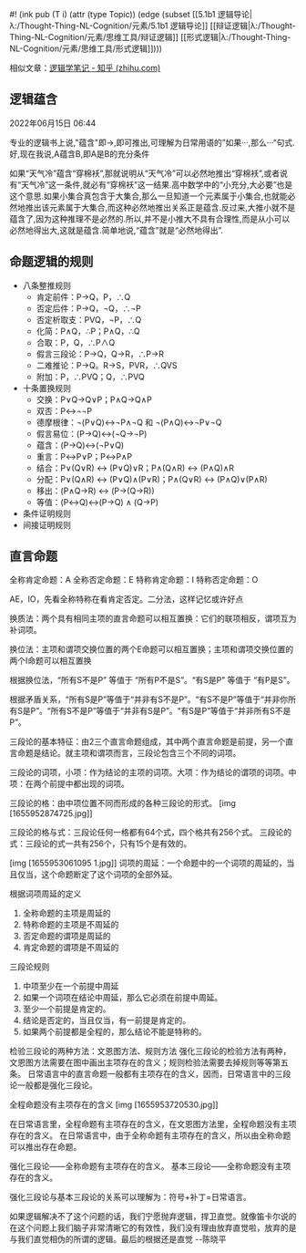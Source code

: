 #! (ink pub (T i) (attr (type Topic)) (edge (subset [[5.1b1 逻辑导论|λ:/Thought-Thing-NL-Cognition/元素/5.1b1 逻辑导论]] [[辩证逻辑|λ:/Thought-Thing-NL-Cognition/元素/思维工具/辩证逻辑]] [[形式逻辑|λ:/Thought-Thing-NL-Cognition/元素/思维工具/形式逻辑]])))

相似文章：[逻辑学笔记 - 知乎 (zhihu.com)](https://zhuanlan.zhihu.com/p/386947588)


## 逻辑蕴含

2022年06月15日 06:44

专业的逻辑书上说,"蕴含"即→,即可推出,可理解为日常用语的”如果···,那么···“句式.好,现在我说,A蕴含B,即A是B的充分条件

如果“天气冷”蕴含“穿棉袄”,那就说明从“天气冷”可以必然地推出“穿棉袄”,或者说有“天气冷”这一条件,就必有“穿棉袄”这一结果.高中数学中的“小充分,大必要”也是这个意思.如果小集合真包含于大集合,那么一旦知道一个元素属于小集合,也就能必然地推出该元素属于大集合,而这种必然地推出关系正是蕴含.反过来,大推小就不是蕴含了,因为这种推理不是必然的.所以,并不是小推大不具有合理性,而是从小可以必然地得出大,这就是蕴含.简单地说,“蕴含”就是“必然地得出”.


## 命题逻辑的规则
- 八条整推规则
	- 肯定前件：P→Q，P，∴Q
	- 否定后件：P→Q，¬Q，∴¬P
	- 否定析取支：PVQ，¬P，∴Q
	- 化简：P∧Q，∴P；P∧Q，∴Q
	- 合取：P，Q，∴P∧Q
	- 假言三段论：P→Q，Q→R，∴P→R
	- 二难推论：P→Q。R→S，PVR，∴QVS
	- 附加：P，∴PVQ；Q，∴PVQ
- 十条置换规则
	- 交换：P∨Q→Q∨P；P∧Q→Q∧P
	- 双否：P↔¬¬P
	- 德摩根律：¬(P∨Q)↔¬P∧¬Q  和 ¬(P∧Q)↔¬P∨¬Q
	- 假言易位：(P→Q)↔(¬Q→¬P)
	- 蕴含：(P→Q)↔(¬P∨Q)
	- 重言：P↔P∨P；P↔P∧P
	- 结合：P∨(Q∨R) ↔ (P∨Q)∨R；P∧(Q∧R) ↔ (P∧Q)∧R
	- 分配：P∨(Q∧R) ↔ (P∨Q)∧(P∨R)；P∧(Q∨R) ↔ (P∧Q)∨(P∧R)
	- 移出：(P∧Q→R) ↔ (P→(Q→R))
	- 等值：(P↔Q)↔(P→Q) ∧ (Q→P)
- 条件证明规则
- 间接证明规则


## 直言命题

全称肯定命题：A
全称否定命题：E
特称肯定命题：I
特称否定命题：O


AE，IO，先看全称特称在看肯定否定。二分法，这样记忆或许好点


换质法：两个具有相同主项的直言命题可以相互置换：它们的联项相反，谓项互为补词项。

换位法：主项和谓项交换位置的两个E命题可以相互置换；主项和谓项交换位置的两个I命题可以相互置换

根据换位法，“所有S不是P” 等值于 “所有P不是S”。“有S是P” 等值于 “有P是S”。

根据矛盾关系，“所有S是P”等值于“并非有S不是P”。“有S不是P”等值于“并非你所有S是P”。“所有S不是P”等值于“并非有S是P”。“有S是P”等值于“并非所有S不是P”。


三段论的基本特征：由2三个直言命题组成，其中两个直言命题是前提，另一个直言命题是结论。就主项和谓项而言，三段论包含三个不同的词项。

三段论的词项，小项：作为结论的主项的词项。大项：作为结论的谓项的词项。中项：在两个前提中都出现的词项。

三段论的格：由中项位置不同而形成的各种三段论的形式。
[img [1655952874725.jpg]]

三段论的格与式：三段论任何一格都有64个式，四个格共有256个式。
三段论的式：三段论的式一共有256个，只有15个是有效的。

[img [1655953061095 1.jpg]]
词项的周延：一个命题中的一个词项的周延的，当且仅当，这个命题断定了这个词项的全部外延。

根据词项周延的定义
1. 全称命题的主项是周延的
2. 特称命题的主项是不周延的
3. 否定命题的谓项是周延的
4. 肯定命题的谓项是不周延的


三段论规则
1. 中项至少在一个前提中周延
2. 如果一个词项在结论中周延，那么它必须在前提中周延。
3. 至少一个前提是肯定的。
4. 结论是否定的，当且仅当，有一前提是肯定的。
5. 如果两个前提都是全程的，那么结论不能是特称的。

检验三段论的两种方法：文恩图方法、规则方法
强化三段论的检验方法有两种，文恩图方法需要在图中画出主项存在的含义；规则检验法需要去掉规则等等第五条。
日常语言中的直言命题一般都有主项存在的含义，因而，日常语言中的三段论一般都是强化三段论。


全程命题没有主项存在的含义
[img [1655953720530.jpg]]

在日常语言里，全程命题有主项存在的含义，在文恩图方法里，全程命题没有主项存在的含义。
在日常语言中，由于全称命题有主项存在的含义，所以由全称命题可以推出存在命题。


强化三段论——全称命题有主项存在的含义。
基本三段论——全称命题没有主项存在的含义。


强化三段论与基本三段论的关系可以理解为：符号+补丁=日常语言。


如果逻辑解决不了这个问题的话，我们宁愿抛弃逻辑，捍卫直觉。就像笛卡尔说的 在这个问题上我们脑子非常清晰它的有效性，我们没有理由放弃直觉啦，放弃的是与我们直觉相伪的所谓的逻辑。最后的根据还是直觉 --陈晓平